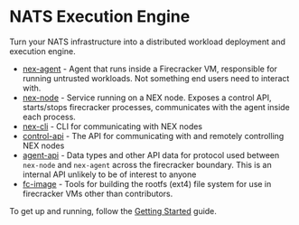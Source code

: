 # NATS Execution Engine
Turn your NATS infrastructure into a distributed workload deployment and execution engine.

* [nex-agent](./nex-agent) - Agent that runs inside a Firecracker VM, responsible for running untrusted workloads. Not something end users need to interact with.
* [nex-node](./nex-node) - Service running on a NEX node. Exposes a control API, starts/stops firecracker processes, communicates with the agent inside each process.
* [nex-cli](./nex-cli) - CLI for communicating with NEX nodes
* [control-api](./control-api/) - The API for communicating with and remotely controlling NEX nodes
* [agent-api](./agent-api/) - Data types and other API data for protocol used between `nex-node` and `nex-agent` across the firecracker boundary. This is an internal API unlikely to be of interest to anyone 
* [fc-image](./fc-image/) - Tools for building the rootfs (ext4) file system for use in firecracker VMs
other than contributors.

To get up and running, follow the [Getting Started](./docs/getting_started.md) guide.
